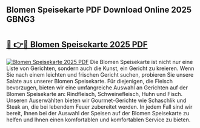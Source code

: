 ## Blomen Speisekarte PDF Download Online 2025 GBNG3

# <h2><a href="http://gcd4k7.nevu.top/?p=Blomen+Speisekarte">🔗 👉🔴 Blomen Speisekarte 2025 PDF</a></h2>

[![Blomen Speisekarte 2025 PDF](https://i.imgur.com/dBaPXMq.png)](http://gcd4k7.nevu.top/?p=Blomen+Speisekarte)
Die Blomen Speisekarte ist nicht nur eine Liste von Gerichten, sondern auch die Kunst, ein Gericht zu kreieren. Wenn Sie nach einem leichten und frischen Gericht suchen, probieren Sie unsere Salate aus unserer Blomen Speisekarte. Für diejenigen, die Fleisch bevorzugen, bieten wir eine umfangreiche Auswahl an Gerichten auf der Blomen Speisekarte an: Rindfleisch, Schweinefleisch, Huhn und Fisch. Unseren Auserwählten bieten wir Gourmet-Gerichte wie Schaschlik und Steak an, die bei lebendem Feuer zubereitet werden. In jedem Fall sind wir bereit, Ihnen bei der Auswahl der Speisen auf der Blomen Speisekarte zu helfen und Ihnen einen komfortablen und komfortablen Service zu bieten.
